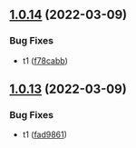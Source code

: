 ## [1.0.14](https://github.com/furiozo-ga/dotnet-l2/compare/v1.0.13...v1.0.14) (2022-03-09)


### Bug Fixes

* t1 ([f78cabb](https://github.com/furiozo-ga/dotnet-l2/commit/f78cabb7686e2ec6690b69b4f22b4b24b35e37b8))

## [1.0.13](https://github.com/furiozo-ga/dotnet-l2/compare/v1.0.12...v1.0.13) (2022-03-09)


### Bug Fixes

* t1 ([fad9861](https://github.com/furiozo-ga/dotnet-l2/commit/fad98613a99b61013ad709d6515a77ac8977cca1))
